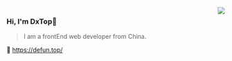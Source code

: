 
<img align="right" src="https://github-readme-stats.vercel.app/api?username=binaryify&show_icons=true&icon_color=805AD5&text_color=718096&bg_color=ffffff&hide_title=true&count_private=true" />

### Hi, I'm DxTop👋
>I am a frontEnd web developer from China.

🔗 https://defun.top/
